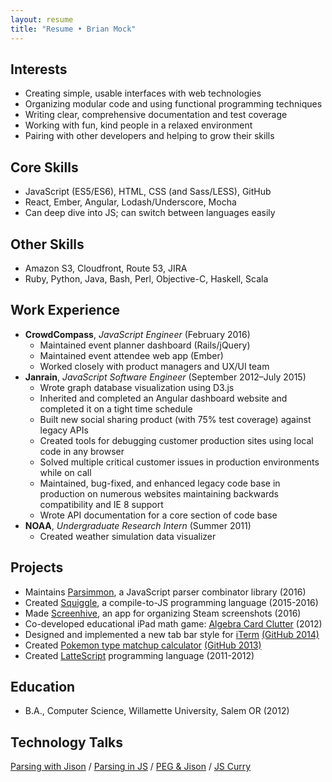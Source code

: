 ```yaml
---
layout: resume
title: "Resume • Brian Mock"
---
```


## Interests

- Creating simple, usable interfaces with web technologies
- Organizing modular code and using functional programming techniques
- Writing clear, comprehensive documentation and test coverage
- Working with fun, kind people in a relaxed environment
- Pairing with other developers and helping to grow their skills

## Core Skills

- JavaScript (ES5/ES6), HTML, CSS (and Sass/LESS), GitHub
- React, Ember, Angular, Lodash/Underscore, Mocha
- Can deep dive into JS; can switch between languages easily

## Other Skills

- Amazon S3, Cloudfront, Route 53, JIRA
- Ruby, Python, Java, Bash, Perl, Objective-C, Haskell, Scala

## Work Experience

- **CrowdCompass**, *JavaScript Engineer* (February 2016)
    - Maintained event planner dashboard (Rails/jQuery)
    - Maintained event attendee web app (Ember)
    - Worked closely with product managers and UX/UI team
- **Janrain**, *JavaScript Software Engineer* (September 2012–July 2015)
    - Wrote graph database visualization using D3.js
    - Inherited and completed an Angular dashboard website and completed it
      on a tight time schedule
    - Built new social sharing product (with 75% test coverage) against
      legacy APIs
    - Created tools for debugging customer production sites using
      local code in any browser
    - Solved multiple critical customer issues in production
      environments while on call
    - Maintained, bug-fixed, and enhanced legacy code base in
      production on numerous websites maintaining backwards
      compatibility and IE 8 support
    - Wrote API documentation for a core section of code base
- **NOAA**, *Undergraduate Research Intern* (Summer 2011)
    - Created weather simulation data visualizer

## Projects

- Maintains [Parsimmon](https://github.com/jneen/parsimmon/), a JavaScript parser combinator library (2016)
- Created [Squiggle](http://squiggle-lang.org/), a compile-to-JS programming language (2015-2016)
- Made [Screenhive](https://github.com/wavebeem/screenhive), an app for organizing Steam screenshots (2016)
- Co-developed educational iPad math game: [Algebra Card Clutter](http://itunes.apple.com/us/app/algebra-card-clutter/id549330499) (2012)
- Designed and implemented a new tab bar style for [iTerm](http://iterm2.com/) [(GitHub 2014)](https://github.com/gnachman/iTerm2/pull/185)
- Created [Pokemon type matchup calculator](https://pkmn.help) [(GitHub 2013)](https://github.com/wavebeem/pkmn-type-calc)
- Created [LatteScript](http://misc.mockbrian.com/lattescript/) programming language (2011-2012)

## Education

- B.A., Computer Science, Willamette University, Salem OR (2012)

## Technology Talks

[Parsing with Jison](http://mockbrian.com/talk/jison/#/)
/ [Parsing in JS](http://mockbrian.com/talk/parsing-jison/#/)
/ [PEG & Jison](http://mockbrian.com/talk/peg-jison/#/)
/ [JS Curry](http://mockbrian.com/talk/js-curry/#/)
